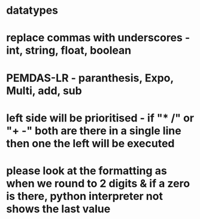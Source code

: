# datatypes
# replace commas with underscores - int, string, float, boolean
# PEMDAS-LR - paranthesis, Expo, Multi, add, sub
# left side will be prioritised - if "* /" or "+ -" both are there in a single line then one the left will be executed 
# please look at the formatting as when we round to 2 digits & if a zero is there, python interpreter not shows the last value